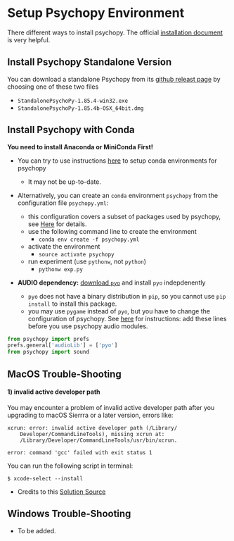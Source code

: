 # Setup Psychopy Environment

There different ways to install psychopy. The official [installation document](http://psychopy.org/installation.html) is very helpful.

## Install Psychopy Standalone Version

You can download a standalone Psychopy from its [github releast page](https://github.com/psychopy/psychopy/releases) by choosing one of these two files

- `StandalonePsychoPy-1.85.4-win32.exe`
- `StandalonePsychoPy-1.85.4b-OSX_64bit.dmg`

## Install Psychopy with Conda

**You need to install Anaconda or MiniConda First!**

- You can try to use instructions [here](http://psychopy.org/installation.html#anaconda-and-miniconda) to setup conda environments for psychopy
	- It may not be up-to-date.

- Alternatively, you can create an `conda` environment `psychopy` from the configuration file `psychopy.yml`:
	- this configuration covers a subset of packages used by psychopy, see [Here](http://psychopy.org/installation.html#dependencies) for details.
	- use the following command line to create the environment
		- `conda env create -f psychopy.yml`
	- activate the environment
		- `source activate psychopy`
	- run experiment (use `pythonw`, not `python`)
		- `pythonw exp.py`

- **AUDIO dependency:** [download `pyo`](http://ajaxsoundstudio.com/software/pyo/) and install `pyo` indepdenently
	 - `pyo` does not have a binary distribution in `pip`, so you cannot use `pip install` to install this package.
	 - you may use `pygame` instead of `pyo`, but you have to change the configuration of psychopy. See [here](http://www.psychopy.org/api/preferences.html) for instructions: add these lines before you use psychopy audio modules.

```python
from psychopy import prefs
prefs.general['audioLib'] = ['pyo']
from psychopy import sound
```

## MacOS Trouble-Shooting

#### 1) invalid active developer path

You may encounter a problem of invalid active developer path after you upgrading to macOS Sierrra or a later version, errors like:

```
xcrun: error: invalid active developer path (/Library/
	Developer/CommandLineTools), missing xcrun at:
	/Library/Developer/CommandLineTools/usr/bin/xcrun.

error: command 'gcc' failed with exit status 1
```

You can run the following script in terminal:

```shell
$ xcode-select --install
```

- Credits to this [Solution Source](https://apple.stackexchange.com/questions/254380/macos-sierra-invalid-active-developer-path)

## Windows Trouble-Shooting

- To be added.
